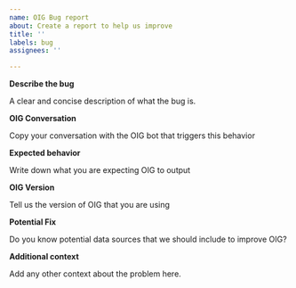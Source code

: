 ```yaml
---
name: OIG Bug report
about: Create a report to help us improve
title: ''
labels: bug
assignees: ''

---
```


**Describe the bug**

A clear and concise description of what the bug is.

**OIG Conversation**

Copy your conversation with the OIG bot that triggers this behavior

**Expected behavior**

Write down what you are expecting OIG to output 

**OIG Version**

Tell us the version of OIG that you are using

**Potential Fix**

Do you know potential data sources that we should include to improve OIG?

**Additional context**

Add any other context about the problem here.
